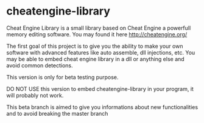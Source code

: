 cheatengine-library
===================

Cheat Engine Library is a small library based on Cheat Engine a powerfull memory editing software. You may found it here http://cheatengine.org/

The first goal of this project is to give you the ability to make your own software with advanced features like auto assemble, dll injections, etc. You may be able to embed cheat engine library in a dll or anything else and avoid common detections.

This version is only for beta testing purpose.

DO NOT USE this version to embed cheatengine-library in your program, it will probably not work.

This beta branch is aimed to give you informations about new functionalities and to avoid breaking the master branch
